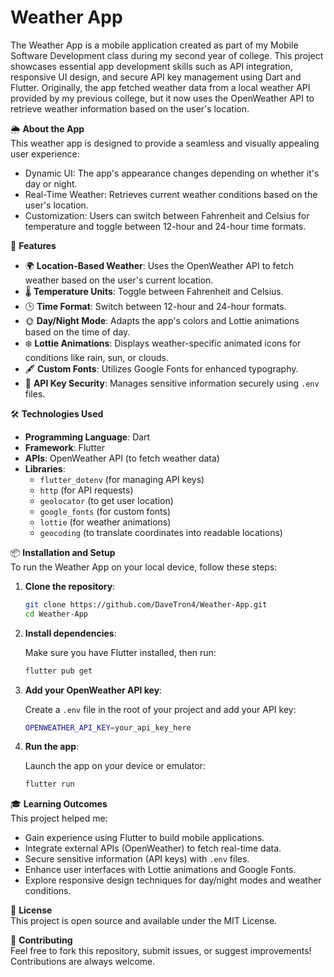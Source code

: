 # Weather App

The Weather App is a mobile application created as part of my Mobile Software Development class during my second year of college. This project showcases essential app development skills such as API integration, responsive UI design, and secure API key management using Dart and Flutter. Originally, the app fetched weather data from a local weather API provided by my previous college, but it now uses the OpenWeather API to retrieve weather information based on the user's location.

🌦️ **About the App**  
This weather app is designed to provide a seamless and visually appealing user experience:

- Dynamic UI: The app's appearance changes depending on whether it's day or night.  
- Real-Time Weather: Retrieves current weather conditions based on the user's location.  
- Customization: Users can switch between Fahrenheit and Celsius for temperature and toggle between 12-hour and 24-hour time formats.

🚀 **Features**  
- 🌍 **Location-Based Weather**: Uses the OpenWeather API to fetch weather based on the user's current location.  
- 🌡️ **Temperature Units**: Toggle between Fahrenheit and Celsius.  
- 🕒 **Time Format**: Switch between 12-hour and 24-hour formats.  
- 🌞 **Day/Night Mode**: Adapts the app's colors and Lottie animations based on the time of day.  
- ❄️ **Lottie Animations**: Displays weather-specific animated icons for conditions like rain, sun, or clouds.  
- 🖋️ **Custom Fonts**: Utilizes Google Fonts for enhanced typography.  
- 🔐 **API Key Security**: Manages sensitive information securely using `.env` files.

🛠️ **Technologies Used**  
- **Programming Language**: Dart  
- **Framework**: Flutter  
- **APIs**: OpenWeather API (to fetch weather data)  
- **Libraries**:  
  - `flutter_dotenv` (for managing API keys)  
  - `http` (for API requests)  
  - `geolocator` (to get user location)  
  - `google_fonts` (for custom fonts)  
  - `lottie` (for weather animations)  
  - `geocoding` (to translate coordinates into readable locations)

📦 **Installation and Setup**  
To run the Weather App on your local device, follow these steps:

1. **Clone the repository**:  

   ```bash
   git clone https://github.com/DaveTron4/Weather-App.git
   cd Weather-App

2. **Install dependencies**:
    
    Make sure you have Flutter installed, then run:

    ```bash
    flutter pub get
    ```

3. **Add your OpenWeather API key**:
    
    Create a `.env` file in the root of your project and add your API key:

    ```bash
    OPENWEATHER_API_KEY=your_api_key_here
    ```   

4. **Run the app**:
    
    Launch the app on your device or emulator:
    ```bash
    flutter run
    ```

🎓 **Learning Outcomes**  
This project helped me:

- Gain experience using Flutter to build mobile applications.
- Integrate external APIs (OpenWeather) to fetch real-time data.
- Secure sensitive information (API keys) with `.env` files.
- Enhance user interfaces with Lottie animations and Google Fonts.
- Explore responsive design techniques for day/night modes and weather conditions.

📜 **License**  
This project is open source and available under the MIT License.

🤝 **Contributing**  
Feel free to fork this repository, submit issues, or suggest improvements! Contributions are always welcome.